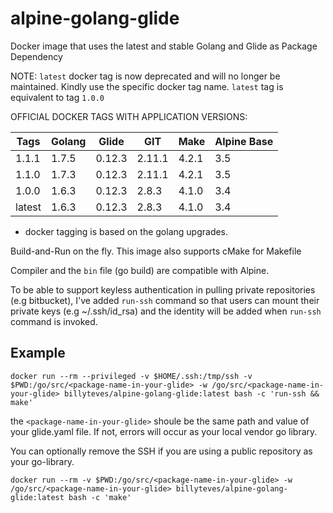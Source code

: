 # alpine-golang-glide

Docker image that uses the latest and stable Golang and Glide as Package Dependency

NOTE: `latest` docker tag is now deprecated and will no longer be maintained. Kindly use the specific docker tag name.
`latest` tag is equivalent to tag `1.0.0`


OFFICIAL DOCKER TAGS WITH APPLICATION VERSIONS: 

Tags     | Golang | Glide   | GIT    | Make  | Alpine Base
---      | ---    | ---     | ---    | ---   | ---
1.1.1    | 1.7.5  | 0.12.3  | 2.11.1 | 4.2.1 | 3.5 
1.1.0    | 1.7.3  | 0.12.3  | 2.11.1 | 4.2.1 | 3.5
1.0.0    | 1.6.3  | 0.12.3  | 2.8.3  | 4.1.0 | 3.4
latest   | 1.6.3  | 0.12.3  | 2.8.3  | 4.1.0 | 3.4

* docker tagging is based on the golang upgrades.

Build-and-Run on the fly. This image also supports cMake for Makefile

Compiler and the `bin` file (go build) are compatible with Alpine.

To be able to support keyless authentication in pulling private repositories (e.g bitbucket), I've added `run-ssh` command so that users can mount their private keys (e.g ~/.ssh/id_rsa) and the identity will be added when `run-ssh` command is invoked.

## Example

`docker run --rm --privileged -v $HOME/.ssh:/tmp/ssh -v $PWD:/go/src/<package-name-in-your-glide> -w /go/src/<package-name-in-your-glide> billyteves/alpine-golang-glide:latest bash -c 'run-ssh && make'`

the `<package-name-in-your-glide>` shoule be the same path and value of your glide.yaml file. If not, errors will occur as your local vendor go library.

You can optionally remove the SSH if you are using a public repository as your go-library.

`docker run --rm -v $PWD:/go/src/<package-name-in-your-glide> -w /go/src/<package-name-in-your-glide> billyteves/alpine-golang-glide:latest bash -c 'make'`
